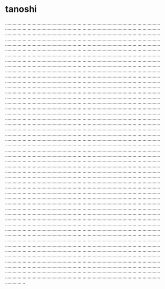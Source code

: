 # tanoshi

............................................................................................................................................................................................................................................................................................................................................................................................................................................................................................................................................................................................................................................................................................................................................................................................................................................................................................................................................................................................................................................................................................................................................................................................................................................................................................................................................................................................................................................................................................................................................................................................................................................................................................................................................................................................................................................................................................................................................................................................................................................................................................................................................................................................................................................................................................................................................................................................................................................................................................................................................................................................................................................................................................................................................................................................................................................................................................................................................................................................................................................................................................................................................................................................................................................................................................................................................................................................................................................................................................................................................................................................................................................................................................................................................................................................................................................................................................................................................................................................................................................................................................................................................................................................................................................................................................................................................................................................................................................................................................................................................................................................................................................................................................................................................................................................................................................................................................................................................................................................................................................................................................................................................................................................................................................................................................................................................................................................................................................................................................................................................................................................................................................................................................................................................................................................................................................................................................................................................................................................................................................................................................................................................................................................................................................................................................................................................